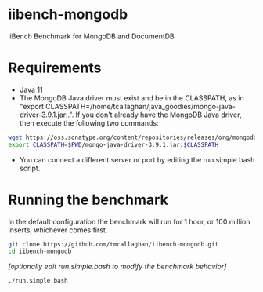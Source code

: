iibench-mongodb
===============

iiBench Benchmark for MongoDB and DocumentDB


Requirements
=====================

* Java 11
* The MongoDB Java driver must exist and be in the CLASSPATH, as in "export CLASSPATH=/home/tcallaghan/java_goodies/mongo-java-driver-3.9.1.jar:.". If you don't already have the MongoDB Java driver, then execute the following two commands:

```bash
wget https://oss.sonatype.org/content/repositories/releases/org/mongodb/mongo-java-driver/3.9.1/mongo-java-driver-3.9.1.jar
export CLASSPATH=$PWD/mongo-java-driver-3.9.1.jar:$CLASSPATH

```

* You can connect a different server or port by editing the run.simple.bash script. 


Running the benchmark
=====================

In the default configuration the benchmark will run for 1 hour, or 100 million inserts, whichever comes first.

```bash
git clone https://github.com/tmcallaghan/iibench-mongodb.git
cd iibench-mongodb

```

*[optionally edit run.simple.bash to modify the benchmark behavior]*

```bash
./run.simple.bash

```
